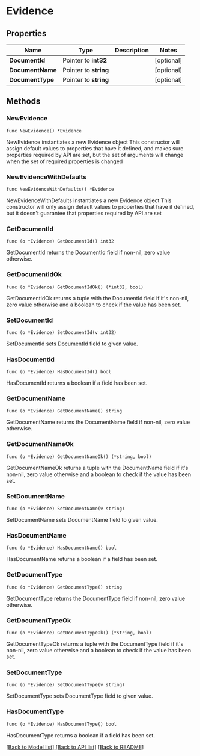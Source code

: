 # Evidence

## Properties

Name | Type | Description | Notes
------------ | ------------- | ------------- | -------------
**DocumentId** | Pointer to **int32** |  | [optional] 
**DocumentName** | Pointer to **string** |  | [optional] 
**DocumentType** | Pointer to **string** |  | [optional] 

## Methods

### NewEvidence

`func NewEvidence() *Evidence`

NewEvidence instantiates a new Evidence object
This constructor will assign default values to properties that have it defined,
and makes sure properties required by API are set, but the set of arguments
will change when the set of required properties is changed

### NewEvidenceWithDefaults

`func NewEvidenceWithDefaults() *Evidence`

NewEvidenceWithDefaults instantiates a new Evidence object
This constructor will only assign default values to properties that have it defined,
but it doesn't guarantee that properties required by API are set

### GetDocumentId

`func (o *Evidence) GetDocumentId() int32`

GetDocumentId returns the DocumentId field if non-nil, zero value otherwise.

### GetDocumentIdOk

`func (o *Evidence) GetDocumentIdOk() (*int32, bool)`

GetDocumentIdOk returns a tuple with the DocumentId field if it's non-nil, zero value otherwise
and a boolean to check if the value has been set.

### SetDocumentId

`func (o *Evidence) SetDocumentId(v int32)`

SetDocumentId sets DocumentId field to given value.

### HasDocumentId

`func (o *Evidence) HasDocumentId() bool`

HasDocumentId returns a boolean if a field has been set.

### GetDocumentName

`func (o *Evidence) GetDocumentName() string`

GetDocumentName returns the DocumentName field if non-nil, zero value otherwise.

### GetDocumentNameOk

`func (o *Evidence) GetDocumentNameOk() (*string, bool)`

GetDocumentNameOk returns a tuple with the DocumentName field if it's non-nil, zero value otherwise
and a boolean to check if the value has been set.

### SetDocumentName

`func (o *Evidence) SetDocumentName(v string)`

SetDocumentName sets DocumentName field to given value.

### HasDocumentName

`func (o *Evidence) HasDocumentName() bool`

HasDocumentName returns a boolean if a field has been set.

### GetDocumentType

`func (o *Evidence) GetDocumentType() string`

GetDocumentType returns the DocumentType field if non-nil, zero value otherwise.

### GetDocumentTypeOk

`func (o *Evidence) GetDocumentTypeOk() (*string, bool)`

GetDocumentTypeOk returns a tuple with the DocumentType field if it's non-nil, zero value otherwise
and a boolean to check if the value has been set.

### SetDocumentType

`func (o *Evidence) SetDocumentType(v string)`

SetDocumentType sets DocumentType field to given value.

### HasDocumentType

`func (o *Evidence) HasDocumentType() bool`

HasDocumentType returns a boolean if a field has been set.


[[Back to Model list]](../README.md#documentation-for-models) [[Back to API list]](../README.md#documentation-for-api-endpoints) [[Back to README]](../README.md)


